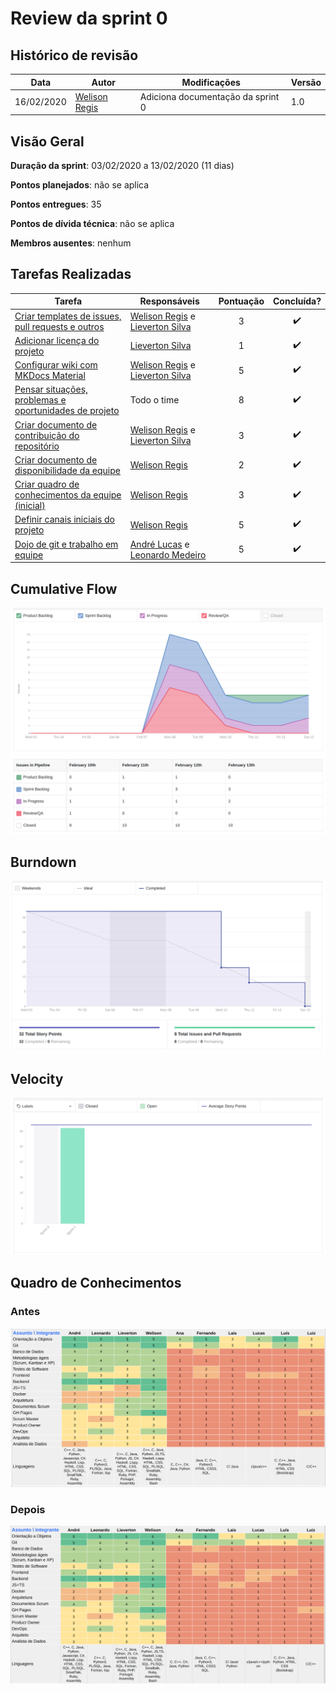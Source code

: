 # Review da sprint 0

## Histórico de revisão

| Data       | Autor                                        | Modificações                      | Versão |
| ---------- | -------------------------------------------- | --------------------------------- | ------ |
| 16/02/2020 | [Welison Regis](https://github.com/WelisonR) | Adiciona documentação da sprint 0 | 1.0    |

## Visão Geral

**Duração da sprint**: 03/02/2020 a 13/02/2020 (11 dias)

**Pontos planejados**: não se aplica

**Pontos entregues**: 35

**Pontos de dívida técnica**: não se aplica

**Membros ausentes**: nenhum

## Tarefas Realizadas

| Tarefa | Responsáveis | Pontuação | Concluída? |
| ------ | ------------ | :-------: | :--------: |
| [Criar templates de issues, pull requests e outros](https://github.com/fga-eps-mds/EPS-2020-2-G3/issues/1) | [Welison Regis](https://github.com/WelisonR) e [Lieverton Silva](https://github.com/lievertom) | 3 | :heavy_check_mark: |
| [Adicionar licença do projeto](https://github.com/fga-eps-mds/EPS-2020-2-G3/issues/2) | [Lieverton Silva](https://github.com/lievertom) | 1 | :heavy_check_mark: |
| [Configurar wiki com MKDocs Material](https://github.com/fga-eps-mds/EPS-2020-2-G3/issues/3) | [Welison Regis](https://github.com/WelisonR) e [Lieverton Silva](https://github.com/lievertom) | 5 | :heavy_check_mark: |
| [Pensar situações, problemas e oportunidades de projeto](https://github.com/fga-eps-mds/EPS-2020-2-G3/issues/4) | Todo o time | 8 | :heavy_check_mark: |
| [Criar documento de contribuição do repositório](https://github.com/fga-eps-mds/EPS-2020-2-G3/issues/5) | [Welison Regis](https://github.com/WelisonR) e [Lieverton Silva](https://github.com/lievertom) | 3 | :heavy_check_mark: |
| [Criar documento de disponibilidade da equipe](https://github.com/fga-eps-mds/EPS-2020-2-G3/issues/6) | [Welison Regis](https://github.com/WelisonR) | 2 | :heavy_check_mark: |
| [Criar quadro de conhecimentos da equipe (inicial)](https://github.com/fga-eps-mds/EPS-2020-2-G3/issues/7) | [Welison Regis](https://github.com/WelisonR) | 3 | :heavy_check_mark: |
| [Definir canais iniciais do projeto](https://github.com/fga-eps-mds/EPS-2020-2-G3/issues/8) | [Welison Regis](https://github.com/WelisonR) | 5 | :heavy_check_mark: |
| [Dojo de git e trabalho em equipe](https://github.com/fga-eps-mds/EPS-2020-2-G3/issues/10) | [André Lucas](https://github.com/andrelucax) e [Leonardo Medeiro](https://github.com/leomedeiros1?tab=repositories) | 5 | :heavy_check_mark: |

## Cumulative Flow

![Cumulative flow](../../assets/img/sprints/sprint-0/cumulative-flow.png)

## Burndown

![Burndown](../../assets/img/sprints/sprint-0/burndown.png)

## Velocity

![Cumulative flow](../../assets/img/sprints/sprint-0/velocity.png)

## Quadro de Conhecimentos

### Antes

![Quadro de conhecimento antes](../../assets/img/sprints/sprint-0/knowledge-board-before.png)

### Depois

![Quadro de conhecimento antes](../../assets/img/sprints/sprint-0/knowledge-board-after.png)
